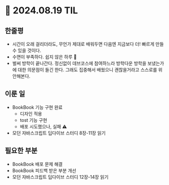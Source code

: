 # 🍅 2024.08.19 TIL

## 한줄평

- 시간이 오래 걸리더라도, 무언가 제대로 배워두면 다음엔 지금보다 더! 빠르게 만들 수 있을 것이다.
- 수면이 부족하다. 쉽지 않은 하루 👀
- 벌써 방학이 끝나간다. 정신없이 데브코스에 참여하느라 방학다운 방학을 보냈는가에 대한 의문점이 들긴 한다. 그래도 집중해서 배웠으니 괜찮을거라고 스스로를 위안해본다.

## 이룬 일

- BookBook 기능 구현 완료
  - 디자인 적용
  - tost 기능 구현
  - 배포 시도했으나, 실패 ⚠️
- 모던 자바스크립트 딥다이브 스터디 8장-11장 읽기

## 필요한 부분

- BookBook 배포 문제 해결
- BookBook 피드백 받은 부분 개선
- 모던 자바스크립트 딥다이브 스터디 12장-14장 읽기
